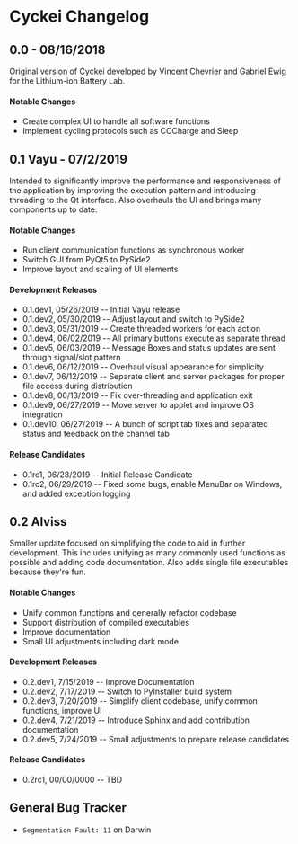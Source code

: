 # Cyckei Changelog

## 0.0 - 08/16/2018
Original version of Cyckei developed by Vincent Chevrier and Gabriel Ewig for the Lithium-ion Battery Lab.

#### Notable Changes
*   Create complex UI to handle all software functions
*   Implement cycling protocols such as CCCharge and Sleep


## 0.1 Vayu - 07/2/2019
Intended to significantly improve the performance and responsiveness of the application by improving the execution pattern and introducing threading to the Qt interface. Also overhauls the UI and brings many components up to date.

#### Notable Changes
*   Run client communication functions as synchronous worker
*   Switch GUI from PyQt5 to PySide2
*   Improve layout and scaling of UI elements

#### Development Releases
*   0.1.dev1, 05/26/2019 -- Initial Vayu release
*   0.1.dev2, 05/30/2019 -- Adjust layout and switch to PySide2
*   0.1.dev3, 05/31/2019 -- Create threaded workers for each action
*   0.1.dev4, 06/02/2019 -- All primary buttons execute as separate thread
*   0.1.dev5, 06/03/2019 -- Message Boxes and status updates are sent through signal/slot pattern
*   0.1.dev6, 06/12/2019 -- Overhaul visual appearance for simplicity
*   0.1.dev7, 06/12/2019 -- Separate client and server packages for proper file access during distribution
*   0.1.dev8, 06/13/2019 -- Fix over-threading and application exit
*   0.1.dev9, 06/27/2019 -- Move server to applet and improve OS integration
*   0.1.dev10, 06/27/2019 -- A bunch of script tab fixes and separated status and feedback on the channel tab

#### Release Candidates
*   0.1rc1, 06/28/2019 -- Initial Release Candidate
*   0.1rc2, 06/29/2019 -- Fixed some bugs, enable MenuBar on Windows, and added exception logging


## 0.2 Alviss
Smaller update focused on simplifying the code to aid in further development. This includes unifying as many commonly used functions as possible and adding code documentation. Also adds single file executables because they're fun.

#### Notable Changes
*   Unify common functions and generally refactor codebase
*   Support distribution of compiled executables
*   Improve documentation
*   Small UI adjustments including dark mode

#### Development Releases
*   0.2.dev1, 7/15/2019 -- Improve Documentation
*   0.2.dev2, 7/17/2019 -- Switch to PyInstaller build system
*   0.2.dev3, 7/20/2019 -- Simplify client codebase, unify common functions, improve UI
*   0.2.dev4, 7/21/2019 -- Introduce Sphinx and add contribution documentation
*   0.2.dev5, 7/24/2019 -- Small adjustments to prepare release candidates

#### Release Candidates
*   0.2rc1, 00/00/0000 -- TBD


## General Bug Tracker
*   `Segmentation Fault: 11` on Darwin
